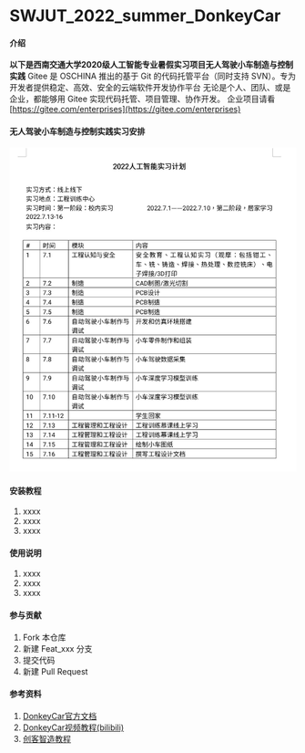 # SWJUT_2022_summer_DonkeyCar

#### 介绍

**以下是西南交通大学2020级人工智能专业暑假实习项目无人驾驶小车制造与控制实践**
Gitee 是 OSCHINA 推出的基于 Git 的代码托管平台（同时支持 SVN）。专为开发者提供稳定、高效、安全的云端软件开发协作平台
无论是个人、团队、或是企业，都能够用 Gitee 实现代码托管、项目管理、协作开发。
企业项目请看 [https://gitee.com/enterprises](https://gitee.com/enterprises)

#### 无人驾驶小车制造与控制实践实习安排

![实习安排](README/%E5%AE%9E%E4%B9%A0%E5%AE%89%E6%8E%92.jpg)

#### 安装教程

1. xxxx
2. xxxx
3. xxxx

#### 使用说明

1. xxxx
2. xxxx
3. xxxx

#### 参与贡献

1. Fork 本仓库
2. 新建 Feat_xxx 分支
3. 提交代码
4. 新建 Pull Request

#### 参考资料

1. [DonkeyCar官方文档](https://docs.donkeycar.com/)
2. [DonkeyCar视频教程(bilibili)](https://www.bilibili.com/video/BV1Mk4y1y7bj)
3. [创客智造教程](https://www.ncnynl.com/category/DonkeyCar/)
